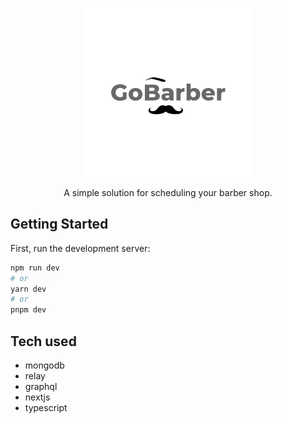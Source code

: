<p align="center"><img width='270px' src="https://github.com/italosantana/barbershop/blob/main/public/logo.png" /></p>
<p align="center">A simple solution for scheduling your barber shop.</p>




## Getting Started

First, run the development server:

```bash
npm run dev
# or
yarn dev
# or
pnpm dev
```

## Tech used
- mongodb
- relay
- graphql
- nextjs
- typescript

